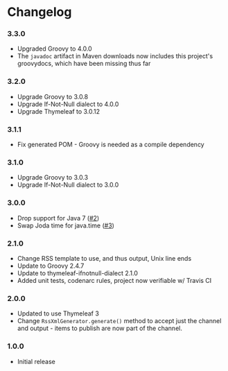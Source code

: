 
Changelog
=========

### 3.3.0
 - Upgraded Groovy to 4.0.0
 - The `javadoc` artifact in Maven downloads now includes this project's
   groovydocs, which have been missing thus far

### 3.2.0
 - Upgrade Groovy to 3.0.8
 - Upgrade If-Not-Null dialect to 4.0.0
 - Upgrade Thymeleaf to 3.0.12

### 3.1.1
 - Fix generated POM - Groovy is needed as a compile dependency

### 3.1.0
 - Upgrade Groovy to 3.0.3
 - Upgrade If-Not-Null dialect to 3.0.0

### 3.0.0
 - Drop support for Java 7
   ([#2](https://github.com/ultraq/rss-xml-generator/issues/2))
 - Swap Joda time for java.time
   ([#3](https://github.com/ultraq/rss-xml-generator/issues/3))

### 2.1.0
 - Change RSS template to use, and thus output, Unix line ends
 - Update to Groovy 2.4.7
 - Update to thymeleaf-ifnotnull-dialect 2.1.0
 - Added unit tests, codenarc rules, project now verifiable w/ Travis CI

### 2.0.0
 - Updated to use Thymeleaf 3
 - Change `RssXmlGenerator.generate()` method to accept just the channel and
   output - items to publish are now part of the channel.

### 1.0.0
 - Initial release
